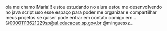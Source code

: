 ola me chamo Maria!!!
estou estudando no alura
estou me desenvolvendo no java script
uso esse espaço para poder me organizar e compartilhar meus projetos 
se quiser pode entrar em contato comigo em...
@00001113621229sp@al.educacao.sp.gov.br
@minguesxz_
